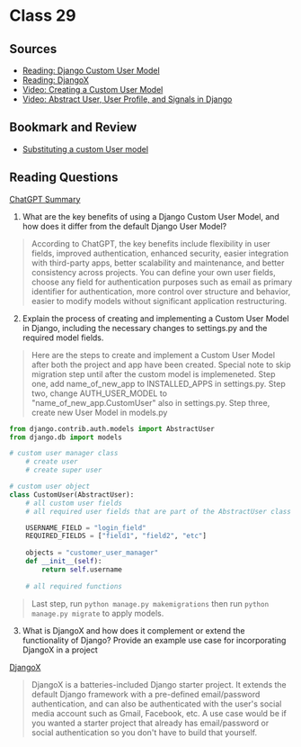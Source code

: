 # Class 29

## Sources
- [Reading: Django Custom User Model](https://learndjango.com/tutorials/django-custom-user-model)
- [Reading: DjangoX](https://github.com/wsvincent/djangox)
- [Video: Creating a Custom User Model](https://www.youtube.com/watch?v=eCeRC7E8Z7Y&t=59s)
- [Video: Abstract User, User Profile, and Signals in Django](https://www.youtube.com/watch?v=EudKs1HPUfE)

## Bookmark and Review
- [Substituting a custom User model](https://docs.djangoproject.com/en/3.0/topics/auth/customizing/#auth-custom-user)

## Reading Questions
[ChatGPT Summary](https://chat.openai.com/c/d660b63a-3d57-4bfe-9554-89404f5afd91)
1. What are the key benefits of using a Django Custom User Model, and how does it differ from the default Django User Model?
> According to ChatGPT, the key benefits include flexibility in user fields, improved authentication, enhanced security, easier integration with third-party apps, better scalability and maintenance, and better consistency across projects. You can define your own user fields, choose any field for authentication purposes such as email as primary identifier for authentication, more control over structure and behavior, easier to modify models without significant application restructuring.  
2. Explain the process of creating and implementing a Custom User Model in Django, including the necessary changes to settings.py and the required model fields.
> Here are the steps to create and implement a Custom User Model after both the project and app have been created. Special note to skip migration step until after the custom model is implemeneted.  Step one, add name_of_new_app to INSTALLED_APPS in settings.py. Step two, change AUTH_USER_MODEL to "name_of_new_app.CustomUser" also in settings.py. Step three, create new User Model in models.py

```python
from django.contrib.auth.models import AbstractUser
from django.db import models

# custom user manager class
    # create user
    # create super user

# custom user object
class CustomUser(AbstractUser):
    # all custom user fields
    # all required user fields that are part of the AbstractUser class

    USERNAME_FIELD = "login_field"
    REQUIRED_FIELDS = ["field1", "field2", "etc"]
    
    objects = "customer_user_manager"
    def __init__(self):
        return self.username
    
    # all required functions
```
> Last step, run `python manage.py makemigrations` then run `python manage.py migrate` to apply models.

3. What is DjangoX and how does it complement or extend the functionality of Django? Provide an example use case for incorporating DjangoX in a project 

[DjangoX](https://wsvincent.com/djangox-new-starter-framework/)
> DjangoX is a batteries-included Django starter project. It extends the default Django framework with a pre-defined email/password authentication, and can also be authenticated with the user's social media account such as Gmail, Facebook, etc. A use case would be if you wanted a starter project that already has email/password or social authentication so you don't have to build that yourself.